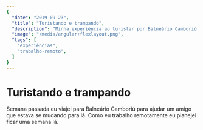 ```yaml
---
{
  "date": "2019-09-23",
  "title": "Turistando e trampando",
  "description": "Minha experiência ao turistar por Balneário Camboriú sem precisar tirar férias",
  "image": "/media/angular+flexlayout.png",
  "tags": [
    "experiências",
    "trabalho-remoto",
  ]
}
---
```


<Post>

# Turistando e trampando

Semana passada eu viajei para Balneário Camboriú para ajudar um amigo que estava se mudando para lá. Como eu trabalho remotamente eu planejei ficar uma semana lá.  

</Post>
